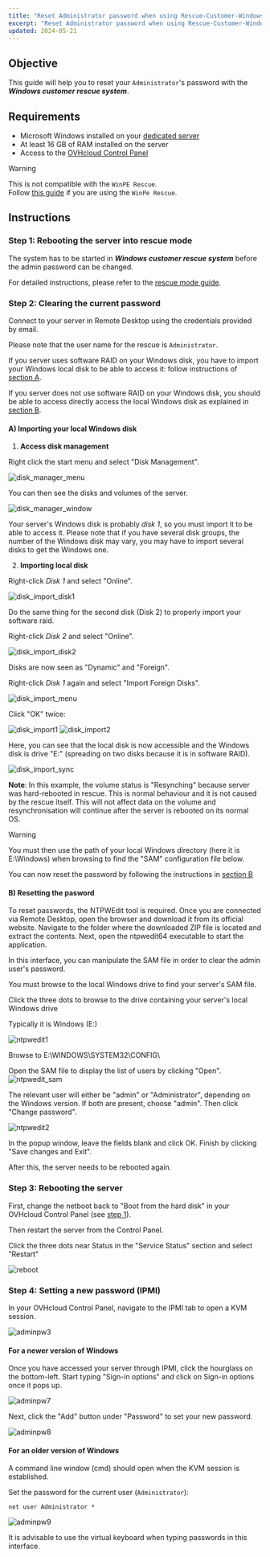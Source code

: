 ```yaml
---
title: "Reset Administrator password when using Rescue-Customer-Windows"
excerpt: "Reset Administrator password when using Rescue-Customer-Windows"
updated: 2024-05-21
---
```


## Objective

This guide will help you to reset your `Administrator`'s password with the __*Windows customer rescue system*__.

## Requirements

- Microsoft Windows installed on your [dedicated server](/links/bare-metal/bare-metal)
- At least 16 GB of RAM installed on the server
- Access to the [OVHcloud Control Panel](/links/manager)

> [!warning]
>
> This is not compatible with the `WinPE Rescue`.  
> Follow [this guide](/pages/bare_metal_cloud/dedicated_servers/changing-admin-password-on-windows/guide.en-gb.md) if you are using the `WinPe Rescue`.
>

## Instructions

### Step 1: Rebooting the server into rescue mode <a name="step1"></a>

The system has to be started in __*Windows customer rescue system*__ before the admin password can be changed.

For detailed instructions, please refer to the [rescue mode guide](/pages/bare_metal_cloud/dedicated_servers/rescue-customer-windows/guide.en-gb.md).

### Step 2: Clearing the current password <a name="step2"></a>

Connect to your server in Remote Desktop using the credentials provided by email.

Please note that the user name for the rescue is `Administrator`.

If you server uses software RAID on your Windows disk, you have to import your Windows local disk to be able to access it: follow instructions of [section A](#sectionA).

If you server does not use software RAID on your Windows disk, you should be able to access directly access the local Windows disk as explained in [section B](#sectionB).

#### A) Importing your local Windows disk <a name="sectionA"></a>

1) __Access disk management__

Right click the start menu and select "Disk Management".

![disk_manager_menu](images/disk_manager_menu.png)

You can then see the disks and volumes of the server.

![disk_manager_window](images/disk_manager_window1.png)

Your server's Windows disk is probably _disk 1_, so you must import it to be able to access it.
Please note that if you have several disk groups, the number of the Windows disk may vary, you may have to import several disks to get the Windows one.

2) __Importing local disk__

Right-click _Disk 1_ and select "Online".

![disk_import_disk1](images/disk_manager_disk1on.png)

Do the same thing for the second disk (Disk 2) to properly import your software raid.

Right-click _Disk 2_ and select "Online".

![disk_import_disk2](images/disk_manager_disk2on.png)

Disks are now seen as "Dynamic" and "Foreign".

Right-click _Disk 1_ again and select "Import Foreign Disks".

![disk_import_menu](images/disk_manager_diskimport.png)

Click "OK" twice:

![disk_import1](images/disk_import1.png)
![disk_import2](images/disk_import2.png)

Here, you can see that the local disk is now accessible and the Windows disk is drive "E:" (spreading on two disks because it is in software RAID).

![disk_import_sync](images/disk_import_sync.png)

__Note__: In this example, the volume status is "Resynching" because server was hard-rebooted in rescue. This is normal behaviour and it is not caused by the rescue itself.
This will not affect data on the volume and resynchronisation will continue after the server is rebooted on its normal OS.

> [!warning]
>
> You must then use the path of your local Windows directory (here it is E:\Windows) when browsing to find the "SAM" configuration file below.

You can now reset the password by following the instructions in [section B](#sectionB)

#### B) Resetting the pasword <a name="sectionB"></a>

To reset passwords, the NTPWEdit tool is required.
Once you are connected via Remote Desktop, open the browser and download it from its official website.
Navigate to the folder where the downloaded ZIP file is located and extract the contents.
Next, open the ntpwedit64 executable to start the application.

In this interface, you can manipulate the SAM file in order to clear the admin user's password.

You must browse to the local Windows drive to find your server's SAM file.

Click the three dots to browse to the drive containing your server's local Windows drive

Typically it is Windows (E:\)

![ntpwedit1](images/ntpwedit_1.png)

Browse to E:\WINDOWS\SYSTEM32\CONFIG\

Open the SAM file to display the list of users by clicking "Open".
![ntpwedit_sam](images/SAM.png)

The relevant user will either be "admin" or "Administrator", depending on the Windows version. If both are present, choose "admin". Then click  "Change password".

![ntpwedit2](images/ntpwedit_2.png)

In the popup window, leave the fields blank and click OK. Finish by clicking "Save changes and Exit".

After this, the server needs to be rebooted again.

### Step 3: Rebooting the server <a name="step3"></a>

First, change the netboot back to "Boot from the hard disk" in your OVHcloud Control Panel (see [step 1](#step1)).

Then restart the server from the Control Panel.

Click the three dots near Status in the "Service Status" section and select "Restart"

![reboot](images/reboot.png)

### Step 4: Setting a new password (IPMI) <a name="step4"></a>

In your OVHcloud Control Panel, navigate to the IPMI tab to open a KVM session.

![adminpw3](images/adminpw3.png)

#### For a newer version of Windows

Once you have accessed your server through IPMI, click the hourglass on the bottom-left. Start typing "Sign-in options" and click on Sign-in options once it pops up.

![adminpw7](images/adminpw7.png)

Next, click the "Add" button under "Password" to set your new password.

![adminpw8](images/adminpw8.png)

#### For an older version of Windows

A command line window (cmd) should open when the KVM session is established.

Set the password for the current user (`Administrator`):

```
net user Administrator *
```

![adminpw9](images/adminpw9.png)

It is advisable to use the virtual keyboard when typing passwords in this interface.


